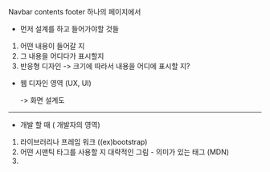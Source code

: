 Navbar
contents
footer
하나의 페이지에서 

- 먼저 설계를 하고 들어가야할 것들
1. 어떤 내용이 들어갈 지
2. 그 내용을 어디다가 표시할지
3. 반응형 디자인 -> 크기에 따라서 내용을 어디에 표시할 지?

- 웹 디자인 영역 (UX, UI)
 
  -> 화면 설계도

---
- 개발 할 때 ( 개발자의 영역)

1. 라이브러리나 프레임 워크 ((ex)bootstrap)
2. 어떤 시맨틱 타그를 사용할 지 대략적인 그림 - 의미가 있는 태그 (MDN)
3. 
